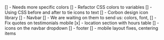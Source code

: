 [] - Needs more specific colors
[] - Refactor CSS colors to variables
[] - Using CSS before and after to tie icons to text
[] - Corbon design icon library
[] - Navbar
[] - We are waiting on them to send us: colors, font,
[] - Fix quotes on testimonials mobile
[x] - location section with hours table
[] - icons on the navbar dropdown
[] - footer
[] - mobile layout fixes, centering items
